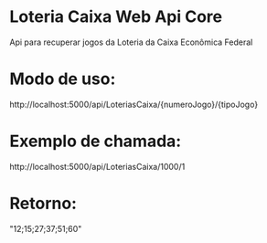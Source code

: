# Loteria Caixa Web Api Core

Api para recuperar jogos da Loteria da Caixa Econômica Federal

# Modo de uso:

http://localhost:5000/api/LoteriasCaixa/{numeroJogo}/{tipoJogo}

# Exemplo de chamada:

http://localhost:5000/api/LoteriasCaixa/1000/1

# Retorno:

"12;15;27;37;51;60"
